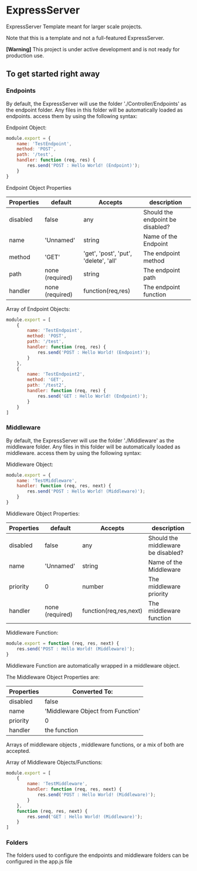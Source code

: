 # ExpressServer

ExpressServer Template meant for larger scale projects.

Note that this is a template and not a full-featured ExpressServer.

**[Warning]** This project is under active development and is not ready for production use.


## To get started right away

### Endpoints

By default, the ExpressServer will use the folder './Controller/Endpoints' as the endpoint folder. Any files in this
folder will be automatically loaded as endpoints. access them by using the following syntax:

Endpoint Object:

```js
module.export = {
    name: 'TestEndpoint',
    method: 'POST',
    path: '/test',
    handler: function (req, res) {
        res.send('POST : Hello World! (Endpoint)');
    }
}
``` 

Endpoint Object Properties

| Properties | default         | Accepts                               | description                      |
|------------|-----------------|---------------------------------------|----------------------------------|
| disabled   | false           | any                                   | Should the endpoint be disabled? |
| name       | 'Unnamed'       | string                                | Name of the Endpoint             |
| method     | 'GET'           | 'get', 'post', 'put', 'delete', 'all' | The endpoint method              |
| path       | none (required) | string                                | The endpoint path                |
| handler    | none (required) | function(req,res)                     | The endpoint function            |

Array of Endpoint Objects:

```js
module.export = [
    {
        name: 'TestEndpoint',
        method: 'POST',
        path: '/test',
        handler: function (req, res) {
            res.send('POST : Hello World! (Endpoint)');
        }
    },
    {
        name: 'TestEndpoint2',
        method: 'GET',
        path: '/test2',
        handler: function (req, res) {
            res.send('GET : Hello World! (Endpoint)');
        }
    }
]
```

### Middleware

By default, the ExpressServer will use the folder './Middleware' as the middleware folder. Any files in this folder will
be automatically loaded as middleware. access them by using the following syntax:

Middleware Object:

```js
module.export = {
    name: 'TestMiddleware',
    handler: function (req, res, next) {
        res.send('POST : Hello World! (Middleware)');
    }
}
``` 

Middleware Object Properties:

| Properties | default         | Accepts                | description                        |
|------------|-----------------|------------------------|------------------------------------|
| disabled   | false           | any                    | Should the middleware be disabled? |
| name       | 'Unnamed'       | string                 | Name of the Middleware             |
| priority   | 0               | number                 | The middleware priority            |
| handler    | none (required) | function(req,res,next) | The middleware function            |

Middleware Function:

```js
module.export = function (req, res, next) {
    res.send('POST : Hello World! (Middleware)');
}
```

Middleware Function are automatically wrapped in a middleware object.

The Middleware Object Properties are:

| Properties | Converted To:                     |
|------------|-----------------------------------|
| disabled   | false                             |
| name       | 'Middleware Object from Function' |
| priority   | 0                                 |
| handler    | the function                      |

Arrays of middleware objects , middleware functions, or a mix of both are accepted.

Array of Middleware Objects/Functions:

```js
module.export = [
    {
        name: 'TestMiddleware',
        handler: function (req, res, next) {
            res.send('POST : Hello World! (Middleware)');
        }
    },
    function (req, res, next) {
        res.send('GET : Hello World! (Middleware)');
    }
]
```

### Folders

The folders used to configure the endpoints and middleware folders can be configured in the app.js file

